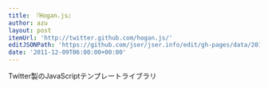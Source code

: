 ```yaml
---
title: 『Hogan.js』
author: azu
layout: post
itemUrl: 'http://twitter.github.com/hogan.js/'
editJSONPath: 'https://github.com/jser/jser.info/edit/gh-pages/data/2011/12/index.json'
date: '2011-12-09T06:00:00+00:00'
---
```

Twitter製のJavaScriptテンプレートライブラリ
